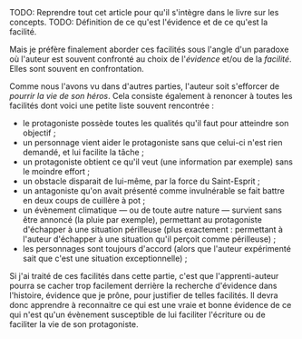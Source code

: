 <!-- Page: #495 Évidence versus facilité -->

<adminonly>
  TODO: Reprendre tout cet article pour qu'il s'intègre dans le livre sur les concepts.
</adminonly>

<adminonly>
  TODO: Définition de ce qu'est l'évidence et de ce qu'est la facilité.
</adminonly>

Mais je préfère finalement aborder ces facilités sous l'angle d'un paradoxe où l'auteur est souvent confronté au choix de l'*évidence* et/ou de la *facilité*. Elles sont souvent en confrontation.

Comme nous l'avons vu dans d'autres parties, l'auteur soit s'efforcer de *pourrir la vie de son héros*. Cela consiste également à renoncer à toutes les facilités dont voici une petite liste souvent rencontrée :

* le protagoniste possède toutes les qualités qu'il faut pour atteindre son objectif ;
* un personnage vient aider le protagoniste sans que celui-ci n'est rien demandé, et lui facilite la tâche ;
* un protagoniste obtient ce qu'il veut (une information par exemple) sans le moindre effort ;
* un obstacle disparait de lui-même, par la force du Saint-Esprit ;
* un antagoniste qu'on avait présenté comme invulnérable se fait battre en deux coups de cuillère à pot ;
* un évènement climatique — ou de toute autre nature — survient sans être annoncé (la pluie par exemple), permettant au protagoniste d'échapper à une situation périlleuse (plus exactement : permettant à l'auteur d'échapper à une situation qu'il perçoit comme périlleuse) ;
* les personnages sont toujours d'accord (alors que l'auteur expérimenté sait que c'est une situation exceptionnelle) ;

Si j'ai traité de ces facilités dans cette partie, c'est que l'apprenti-auteur pourra se cacher trop facilement derrière la recherche d'évidence dans l'histoire, évidence que je prône, pour justifier de telles facilités. Il devra donc apprendre à reconnaitre ce qui est une vraie et bonne évidence de ce qui n'est qu'un évènement susceptible de lui faciliter l'écriture ou de faciliter la vie de son protagoniste.
